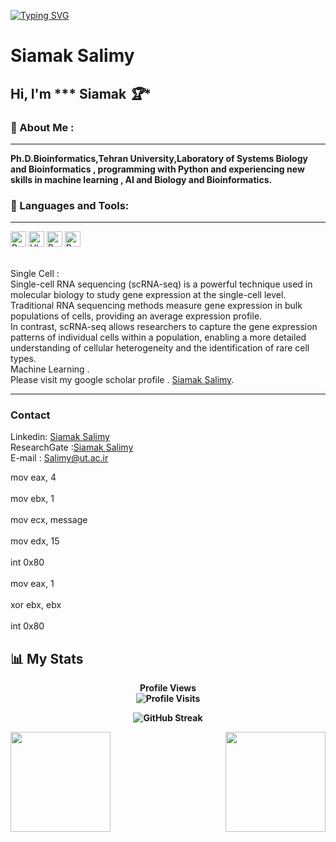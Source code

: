 [![Typing SVG](https://readme-typing-svg.demolab.com?font=Fira+Code&pause=1000&color=2ECC40&width=720&lines=%F0%9F%91%8B+%0A+Hey%2C+there%21%21+I'm+Siamak+and+Welcome+to+my+Profile%21)](https://git.io/typing-svg)
# Siamak Salimy  
<!--START_SECTION:waka -->    
<!--END_SECTION:waka--> 

 ## Hi, I'm *** Siamak *🏆**     

### 🔎 About Me :    
<hr/>
 
**Ph.D.Bioinformatics,Tehran University,Laboratory of Systems Biology and Bioinformatics , programming with Python and experiencing new skills in machine learning , AI and Biology and Bioinformatics.** </br>  
###  🧰 Languages and Tools:     
<hr/> 

<p>

<img alt="Python" src="https://img.shields.io/badge/Python-14354C?style=for-the-badge&logo=python&logoColor=white" height="25px"/>  
<img alt="Ubuntu" src="https://img.shields.io/badge/Ubuntu-E95420?style=for-the-badge&logo=ubuntu&logoColor=white" height="25px"/>
<img alt="R" src="https://img.shields.io/badge/R-R--Programming-brightgreen" height="25px"/>
<img alt="R" src="https://img.shields.io/badge/SingleCell--blueviolet" height="25px"/> 
</p></br>
Single Cell : </br>
Single-cell RNA sequencing (scRNA-seq) is a powerful technique used in molecular biology to study gene expression at the single-cell level.</br>
Traditional RNA sequencing methods measure gene expression in bulk populations of cells, providing an average expression profile.</br> 
In contrast, scRNA-seq allows researchers to capture the gene expression patterns of individual cells within a population, enabling a more detailed understanding of cellular heterogeneity and the identification of rare cell types.</br>
Machine Learning .  </br>
Please visit my google scholar profile .  <a href="https://scholar.google.com/citations?hl=en&user=gO2Nl68AAAAJ">Siamak Salimy</a>. </br>  
<hr/>

###  Contact 

Linkedin: <a href="https://www.linkedin.com/in/siamak-salimy-48b28349/">Siamak Salimy</a>    </br>
ResearchGate :<a href="https://www.researchgate.net/profile/Siamak-Salimi">Siamak Salimy</a></br> 
E-mail :  Salimy@ut.ac.ir  

mov eax, 4 </br>        
    mov ebx, 1    </br>     
    mov ecx, message  </br>  
    mov edx, 15       </br>  
    int 0x80         </br>   
    mov eax, 1     </br>  
    xor ebx, ebx   </br>   
    int 0x80         
## :bar_chart:  My Stats

<p align="center"> <b>Profile Views<b> 
  <br>
  <img src="https://profile-counter.glitch.me/{Siamak-salimy}/count.svg" alt="Profile Visits" />
</p>

<p align="center">
    <img src="http://github-readme-streak-stats.herokuapp.com?user=Siamak-salimy&theme=dark&background=000000" alt="GitHub Streak" />
</p>

<img src="https://github-readme-stats.vercel.app/api?username=Siamak-salimy&show_icons=true&theme=merko" align="left" height=160em>
<img src="https://github-readme-stats.vercel.app/api/top-langs/?username=Siamak-salimy&layout=compact&theme=vision-friendly-dark" align="right" height=160em>
 
